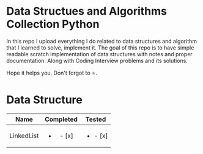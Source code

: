# Data Structues and Algorithms Collection Python
In this repo I upload everything I do related to data structures and algorithm that I learned to solve, implement it. The goal of this repo is to have simple readable scratch implementation of data structures with notes and proper documentation. Along with Coding Interview problems and its solutions.

Hope it helps you. Don't forgot to :star:.

# Data Structure
| Name | Completed | Tested |
| :----: | :----: | :----: |
| LinkedList | <ul><li>- [x] </li></ul> | <ul><li>- [x] </li></ul> |